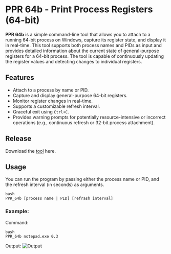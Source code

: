 # PPR 64b - Print Process Registers (64-bit)

**PPR 64b** is a simple command-line tool that allows you to attach to a running 64-bit process on Windows, capture its register state, and display it in real-time. This tool supports both process names and PIDs as input and provides detailed information about the current state of general-purpose registers for a 64-bit process. The tool is capable of continuously updating the register values and detecting changes to individual registers.

## Features

- Attach to a process by name or PID.
- Capture and display general-purpose 64-bit registers.
- Monitor register changes in real-time.
- Supports a customizable refresh interval.
- Graceful exit using `Ctrl+C`.
- Provides warning prompts for potentially resource-intensive or incorrect operations (e.g., continuous refresh or 32-bit process attachment).

## Release
Download the [tool](todo) here.

## Usage

You can run the program by passing either the process name or PID, and the refresh interval (in seconds) as arguments.

```
bash
PPR_64b [process name | PID] [refrash interval]
```

### Example:

Command:
```
bash
PPR_64b notepad.exe 0.3
```

Output:
![Output](https://i.imgur.com/Fr9ldvF.png)